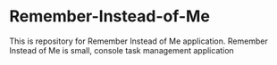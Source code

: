 # Remember-Instead-of-Me
This is repository for Remember Instead of Me application. Remember Instead of Me is small, console task management application
